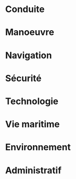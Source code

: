 ﻿---
niveaux: [Niveau-1]
tags: []
author: Teebo
prevision: true
semaine: stage 1 semaine à terre
previsionnels:
  -
planning:
    jour_01: &id001
      00_nom: Samedi
      01_matin:
      -
      02_aprèsmidi:
      -
      03_soir:
      -
      04_conduite:
      -
      05_manoeuvre:
      -
      06_navigation:
      -
      07_sécurité:
      -
      08_technologie:
      -
      09_viemaritime:
      -
      10_environnement:
      -
      11_administratif:
      -  
    jour_02:
      <<: *id001
      00_nom: Dimanche
    jour_03:
      <<: *id001
      00_nom: Lundi
    jour_04:
      <<: *id001
      00_nom: Mardi
    jour_05:
      <<: *id001
      00_nom: Mercredi
    jour_06:
      <<: *id001
      00_nom: Jeudi
    jour_07:
      <<: *id001
      00_nom: Vendredi
---
<!--more-->
# Conduite

# Manoeuvre

# Navigation

# Sécurité

# Technologie

# Vie maritime

# Environnement

# Administratif
